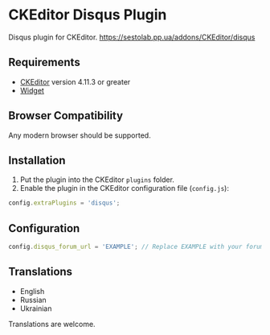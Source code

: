 # CKEditor Disqus Plugin

Disqus plugin for CKEditor.
https://sestolab.pp.ua/addons/CKEditor/disqus

## Requirements

* [CKEditor](https://ckeditor.com/ckeditor-4) version 4.11.3 or greater
* [Widget](https://ckeditor.com/cke4/addon/widget)

## Browser Compatibility

Any modern browser should be supported.

## Installation

1. Put the plugin into the CKEditor `plugins` folder.
2. Enable the plugin in the CKEditor configuration file (`config.js`):

```js
config.extraPlugins = 'disqus';
```

## Configuration

```js
config.disqus_forum_url = 'EXAMPLE'; // Replace EXAMPLE with your forum shortname.
```

## Translations

* English
* Russian
* Ukrainian

Translations are welcome.

